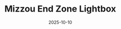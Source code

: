 ---
title: Mizzou End Zone Lightbox
date: 2025-10-10
summary: Giant backlit lightbox modeled after the end zone of the Mizzou Tigers Football Team.
tags: [Lightbox, LED, PLA]
photos: ["/assets/img/mizzou-lightbox-1.jpg"]
---
